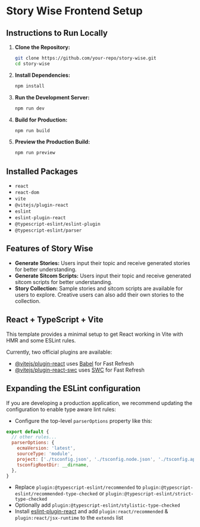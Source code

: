 # Story Wise Frontend Setup

## Instructions to Run Locally

1. **Clone the Repository:**

    ```bash
    git clone https://github.com/your-repo/story-wise.git
    cd story-wise
    ```

2. **Install Dependencies:**

    ```bash
    npm install
    ```

3. **Run the Development Server:**

    ```bash
    npm run dev
    ```

4. **Build for Production:**

    ```bash
    npm run build
    ```

5. **Preview the Production Build:**

    ```bash
    npm run preview
    ```

## Installed Packages

- `react`
- `react-dom`
- `vite`
- `@vitejs/plugin-react`
- `eslint`
- `eslint-plugin-react`
- `@typescript-eslint/eslint-plugin`
- `@typescript-eslint/parser`

## Features of Story Wise

- **Generate Stories:** Users input their topic and receive generated stories for better understanding.
- **Generate Sitcom Scripts:** Users input their topic and receive generated sitcom scripts for better understanding.
- **Story Collection:** Sample stories and sitcom scripts are available for users to explore. Creative users can also add their own stories to the collection.

## React + TypeScript + Vite

This template provides a minimal setup to get React working in Vite with HMR and some ESLint rules.

Currently, two official plugins are available:

- [@vitejs/plugin-react](https://github.com/vitejs/vite-plugin-react/blob/main/packages/plugin-react/README.md) uses [Babel](https://babeljs.io/) for Fast Refresh
- [@vitejs/plugin-react-swc](https://github.com/vitejs/vite-plugin-react-swc) uses [SWC](https://swc.rs/) for Fast Refresh

## Expanding the ESLint configuration

If you are developing a production application, we recommend updating the configuration to enable type aware lint rules:

- Configure the top-level `parserOptions` property like this:

```js
export default {
  // other rules...
  parserOptions: {
    ecmaVersion: 'latest',
    sourceType: 'module',
    project: ['./tsconfig.json', './tsconfig.node.json', './tsconfig.app.json'],
    tsconfigRootDir: __dirname,
  },
}
```

- Replace `plugin:@typescript-eslint/recommended` to `plugin:@typescript-eslint/recommended-type-checked` or `plugin:@typescript-eslint/strict-type-checked`
- Optionally add `plugin:@typescript-eslint/stylistic-type-checked`
- Install [eslint-plugin-react](https://github.com/jsx-eslint/eslint-plugin-react) and add `plugin:react/recommended` & `plugin:react/jsx-runtime` to the `extends` list